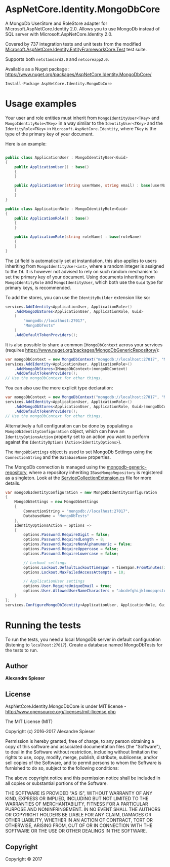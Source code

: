 # AspNetCore.Identity.MongoDbCore

A MongoDb UserStore and RoleStore adapter for Microsoft.AspNetCore.Identity 2.0.
Allows you to use MongoDb instead of SQL server with Microsoft.AspNetCore.Identity 2.0.

Covered by 737 integration tests and unit tests from the modified [Microsoft.AspNetCore.Identity.EntityFrameworkCore.Test](https://github.com/aspnet/Identity/tree/b865d5878623077eeb715e600d75fa9c24dbb5a1/test/Microsoft.AspNetCore.Identity.EntityFrameworkCore.Test) test suite.

Supports both `netstandard2.0` and `netcoreapp2.0`.

Available as a Nuget package : https://www.nuget.org/packages/AspNetCore.Identity.MongoDbCore/

	Install-Package AspNetCore.Identity.MongoDbCore

# Usage examples

Your user and role entities must inherit from `MongoIdentityUser<TKey>` and `MongoIdentityRole<TKey>` in a way similar to the `IdentityUser<TKey>` and the `IdentityRole<TKey>` in `Microsoft.AspNetCore.Identity`, where `TKey` is the type of the primary key of your document.

Here is an example:

```csharp

public class ApplicationUser : MongoIdentityUser<Guid>
{
	public ApplicationUser() : base()
	{
	}

	public ApplicationUser(string userName, string email) : base(userName, email)
	{
	}
}

public class ApplicationRole : MongoIdentityRole<Guid>
{
	public ApplicationRole() : base()
	{
	}

	public ApplicationRole(string roleName) : base(roleName)
	{
	}
}	
```
The `Id` field is automatically set at instantiation, this also applies to users inheriting from `MongoIdentityUser<int>`, where a random integer is assigned to the `Id`. It is however not advised to rely on such random mechanism to set the primary key of your document. Using documents inheriting from `MongoIdentityRole` and `MongoIdentityUser`, which both use the `Guid` type for primary keys, is recommended.

To add the stores, you can use the `IdentityBuilder` extension like so:

```csharp
services.AddIdentity<ApplicationUser, ApplicationRole>()
	.AddMongoDbStores<ApplicationUser, ApplicationRole, Guid>
	(
		"mongodb://localhost:27017",
		"MongoDbTests"
	)
	.AddDefaultTokenProviders();
```


It is also possible to share a common `IMongoDbContext` across your services (requires https://www.nuget.org/packages/MongoDbGenericRepository/):

```csharp
var mongoDbContext = new MongoDbContext("mongodb://localhost:27017", "MongoDbTests");
services.AddIdentity<ApplicationUser, ApplicationRole>()
	.AddMongoDbStores<IMongoDbContext>(mongoDbContext)
	.AddDefaultTokenProviders();
// Use the mongoDbContext for other things.
```

You can also use the more explicit type declaration:

```csharp
var mongoDbContext = new MongoDbContext("mongodb://localhost:27017", "MongoDbTests");
services.AddIdentity<ApplicationUser, ApplicationRole>()
	.AddMongoDbStores<ApplicationUser, ApplicationRole, Guid>(mongoDbContext)
	.AddDefaultTokenProviders();
// Use the mongoDbContext for other things.
```

Alternatively a full configuration can be done by populating a `MongoDbIdentityConfiguration` object, which can have an `IdentityOptionsAction` property set to an action you want to perform against the `IdentityOptions` (`Action<IdentityOptions>`).

The `MongoDbSettings` object is used to set MongoDb Settings using the `ConnectionString` and the `DatabaseName` properties.

The MongoDb connection is managed using the [mongodb-generic-repository](https://github.com/alexandre-spieser/mongodb-generic-repository), where a repository inheriting `IBaseMongoRepository` is registered as a singleton. Look at the [ServiceCollectionExtension.cs](https://github.com/alexandre-spieser/AspNetCore.Identity.MongoDbCore/blob/master/src/Extensions/ServiceCollectionExtension.cs) file for more details.

```csharp
var mongoDbIdentityConfiguration = new MongoDbIdentityConfiguration
{
	MongoDbSettings = new MongoDbSettings
	{
		ConnectionString = "mongodb://localhost:27017",
		DatabaseName = "MongoDbTests"
	},
	IdentityOptionsAction = options =>
	{
		options.Password.RequireDigit = false;
		options.Password.RequiredLength = 8;
		options.Password.RequireNonAlphanumeric = false;
		options.Password.RequireUppercase = false;
		options.Password.RequireLowercase = false;

		// Lockout settings
		options.Lockout.DefaultLockoutTimeSpan = TimeSpan.FromMinutes(30);
		options.Lockout.MaxFailedAccessAttempts = 10;

		// ApplicationUser settings
		options.User.RequireUniqueEmail = true;
		options.User.AllowedUserNameCharacters = "abcdefghijklmnopqrstuvwxyzABCDEFGHIJKLMNOPQRSTUVWXYZ0123456789@.-_";
	}
};
services.ConfigureMongoDbIdentity<ApplicationUser, ApplicationRole, Guid>(mongoDbIdentityConfiguration);
```

# Running the tests

To run the tests, you need a local MongoDb server in default configuration (listening to `localhost:27017`).
Create a database named MongoDbTests for the tests to run.

## Author
**Alexandre Spieser**

## License
AspNetCore.Identity.MongoDbCore is under MIT license - http://www.opensource.org/licenses/mit-license.php

The MIT License (MIT)

Copyright (c) 2016-2017 Alexandre Spieser

Permission is hereby granted, free of charge, to any person obtaining a copy
of this software and associated documentation files (the "Software"), to deal
in the Software without restriction, including without limitation the rights
to use, copy, modify, merge, publish, distribute, sublicense, and/or sell
copies of the Software, and to permit persons to whom the Software is
furnished to do so, subject to the following conditions:

The above copyright notice and this permission notice shall be included in
all copies or substantial portions of the Software.

THE SOFTWARE IS PROVIDED "AS IS", WITHOUT WARRANTY OF ANY KIND, EXPRESS OR
IMPLIED, INCLUDING BUT NOT LIMITED TO THE WARRANTIES OF MERCHANTABILITY,
FITNESS FOR A PARTICULAR PURPOSE AND NONINFRINGEMENT. IN NO EVENT SHALL THE
AUTHORS OR COPYRIGHT HOLDERS BE LIABLE FOR ANY CLAIM, DAMAGES OR OTHER
LIABILITY, WHETHER IN AN ACTION OF CONTRACT, TORT OR OTHERWISE, ARISING FROM,
OUT OF OR IN CONNECTION WITH THE SOFTWARE OR THE USE OR OTHER DEALINGS IN
THE SOFTWARE.

## Copyright
Copyright © 2017
